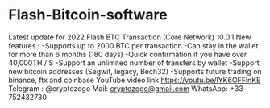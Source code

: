 # Flash-Bitcoin-software
Latest update for 2022  Flash BTC Transaction (Core Network) 10.0.1  New features :   -Supports up to 2000 BTC per transaction -Can stay in the wallet for more than 6 months (180 days) -Quick confirmation if you have over 40,000TH / S -Support an unlimited number of transfers by wallet -Support new bitcoin addresses (Segwit, legacy, Bech32) -Supports future trading on binance, ftx and coinbase YouTube video link  https://youtu.be/lYK6OFFlnKE  Telegram : @cryptozogo Mail: cryptozogo@gmail.com WhatsApp: +33 752432730
